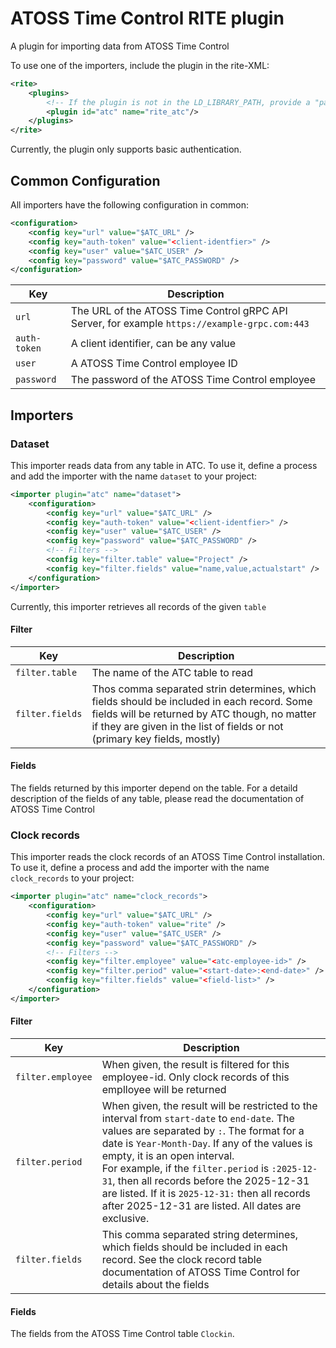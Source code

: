 # ATOSS Time Control RITE plugin
A plugin for importing data from ATOSS Time Control

To use one of the importers, include the plugin in the rite-XML:
```xml
<rite>
    <plugins>
        <!-- If the plugin is not in the LD_LIBRARY_PATH, provide a "path" attribute -->
        <plugin id="atc" name="rite_atc"/>
    </plugins>
</rite>
```

Currently, the plugin only supports basic authentication.

## Common Configuration
All importers have the following configuration in common:
```xml
<configuration>
    <config key="url" value="$ATC_URL" />
    <config key="auth-token" value="<client-identfier>" />
    <config key="user" value="$ATC_USER" />
    <config key="password" value="$ATC_PASSWORD" />
</configuration>
```
| Key | Description |
| --- | --- |
| `url` | The URL of the ATOSS Time Control gRPC API Server, for example `https://example-grpc.com:443` |
| `auth-token`| A client identifier, can be any value |
| `user`| A ATOSS Time Control employee ID |
| `password`| The password of the ATOSS Time Control employee |


## Importers
### Dataset
This importer reads data from any table in ATC. 
To use it, define a process and add the importer with the name `dataset` to your project:
```xml
<importer plugin="atc" name="dataset">
    <configuration>
        <config key="url" value="$ATC_URL" />
        <config key="auth-token" value="<client-identfier>" />
        <config key="user" value="$ATC_USER" />
        <config key="password" value="$ATC_PASSWORD" />
        <!-- Filters -->
        <config key="filter.table" value="Project" />
        <config key="filter.fields" value="name,value,actualstart" />
    </configuration>
</importer>
```

Currently, this importer retrieves all records of the given `table`
#### Filter
| Key | Description |
| --- | --- | 
| `filter.table` | The name of the ATC table to read  |
| `filter.fields` | Thos comma separated strin determines, which fields should be included in each record. Some fields will be returned by ATC though, no matter if they are given in the list of fields or not (primary key fields, mostly) |

#### Fields
The fields returned by this importer depend on the table. For a detaild description of the fields of any table, please read the documentation of ATOSS Time Control

### Clock records
This importer reads the clock records of an ATOSS Time Control installation.
To use it, define a process and add the importer with the name `clock_records` to your project:
```xml
<importer plugin="atc" name="clock_records">
    <configuration>
        <config key="url" value="$ATC_URL" />
        <config key="auth-token" value="rite" />
        <config key="user" value="$ATC_USER" />
        <config key="password" value="$ATC_PASSWORD" />
        <!-- Filters -->
        <config key="filter.employee" value="<atc-employee-id>" />
        <config key="filter.period" value="<start-date>:<end-date>" />
        <config key="filter.fields" value="<field-list>" />
    </configuration>
</importer>
```
#### Filter
| Key | Description |
| --- | --- | 
| `filter.employee` | When given, the result is filtered for this employee-id. Only clock records of this emplloyee will be returned  |
| `filter.period` | When given, the result will be restricted to the interval from `start-date` to `end-date`. The values are separated by `:`. The format for a date is `Year-Month-Day`. If any of the values is empty, it is an open interval. <br> For example, if the `filter.period` is `:2025-12-31`, then all records before the 2025-12-31 are listed. If it is `2025-12-31:` then all records after 2025-12-31 are listed. All dates are exclusive.
| `filter.fields` | This comma separated string determines, which fields should be included in each record. See the clock record table documentation of ATOSS Time Control for details about the fields |

#### Fields
The fields from the ATOSS Time Control table `Clockin`.

